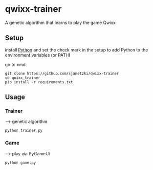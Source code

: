 # qwixx-trainer
A genetic algorithm that learns to play the game Qwixx
## Setup
install [Python](https://www.python.org/downloads/) and set the check mark in the setup to add Python to the environment variables (or PATH)

go to cmd:
```shell
git clone https://github.com/sjanetzki/qwixx-trainer
cd quixx_trainer
pip install -r requirements.txt
```

## Usage
### Trainer
--> genetic algorithm
```shell
python trainer.py
```

### Game
--> play via PyGameUi
```shell
python game.py
```
